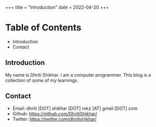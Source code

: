 +++
title = "Introduction"
date = 2022-04-20
+++

# Table of Contents

- Introduction
- Contact

## Introduction

My name is Dhriti Shikhar. I am a computer programmer. This blog is a collection of some of my learnings.

## Contact

- Email: dhriti [DOT] shikhar [DOT] rokz [AT] gmail [DOT] com
- Github: https://github.com/DhritiShikhar/
- Twitter: https://twitter.com/dhritishikhar/
